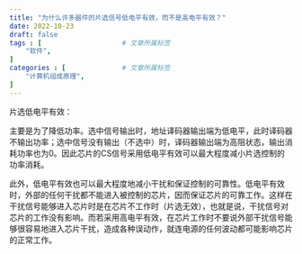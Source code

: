 ```yaml
---
title: "为什么许多器件的片选信号低电平有效，而不是高电平有效？"
date: 2022-10-23
draft: false
tags : [                    # 文章所属标签
    "软件",
]
categories : [              # 文章所属标签
    "计算机组成原理",
]
---
```


片选低电平有效：

主要是为了降低功率。选中信号输出时，地址译码器输出端为低电平，此时译码器不输出功率；选中信号没有输出（不选中）时，译码器输出端为高阻状态，输出消耗功率也为0。因此芯片的CS信号采用低电平有效可以最大程度减小片选控制的功率消耗。 

此外，低电平有效也可以最大程度地减小干扰和保证控制的可靠性。低电平有效时，外部的任何干扰都不能进入被控制的芯片，因而保证芯片的可靠工作。这样在干扰信号能够进入芯片时是在芯片不工作时（片选无效），也就是说，干扰信号对芯片的工作没有影响。而若采用高电平有效，在芯片工作时不要说外部干扰信号能够很容易地进入芯片干扰，造成各种误动作，就连电源的任何波动都可能影响芯片的正常工作。